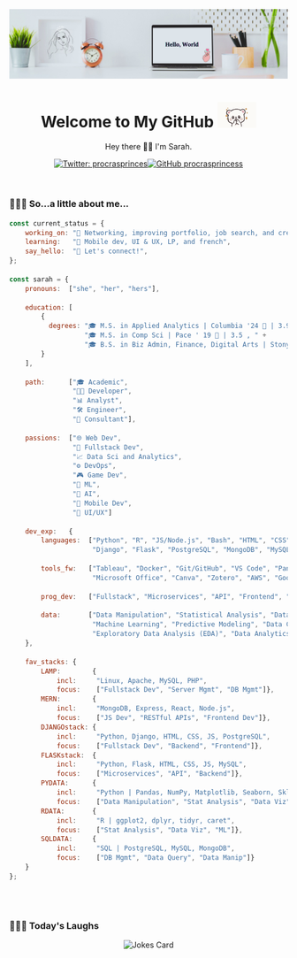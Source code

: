 <!-- Banner -->
<img src="./img/banner.png">
<!-- Introduction -->
<h1 align='center'> Welcome to My GitHub <img src="./img/tenor.gif" width="70"></h1>
<p align="center">Hey there 👋🏼 I'm Sarah.</p>

<!-- Badges -->
<div align="center">

[![Twitter: procrasprinces](https://img.shields.io/twitter/follow/procrasprinces?style=social)](https://twitter.com/procrasprinces)[![GitHub procrasprincess](https://img.shields.io/github/followers/procrasprincess?label=follow&style=social)](https://github.com/procrasprincess)
</div>

<br>

### 👩🏼‍💻 So...a little about me...  
<!-- <img align='right' src="./img/profile.jpg" width="250"> -->

<div>

```javascript
const current_status = {
    working_on: "🔭 Networking, improving portfolio, job search, and creating",
    learning:   "🌱 Mobile dev, UI & UX, LP, and french",
    say_hello:  "💬 Let's connect!",
};

const sarah = {    
    pronouns:  ["she", "her", "hers"],

    education: [
        {
          degrees: "🎓 M.S. in Applied Analytics | Columbia '24 🦁 | 3.9, " + 
                   "🎓 M.S. in Comp Sci | Pace ' 19 🐶 | 3.5 , " + 
                   "🎓 B.S. in Biz Admin, Finance, Digital Arts | Stony Brook '17 🐺 "
        }
    ],     
    
    path:      ["🎓 Academic", 
                "👩‍💻 Developer",
                "📊 Analyst",
                "🛠️ Engineer",
                "💼 Consultant"],
   
    passions:  ["🌐 Web Dev",
                "🔧 Fullstack Dev",
                "📈 Data Sci and Analytics",
                "⚙️ DevOps",
                "🎮 Game Dev",                
                "🤖 ML",
                "🧠 AI",
                "📱 Mobile Dev",
                "🎨 UI/UX"]

    dev_exp:   {
        languages:  ["Python", "R", "JS/Node.js", "Bash", "HTML", "CSS", "React", 
                     "Django", "Flask", "PostgreSQL", "MongoDB", "MySQL", "MATLAB"],

        tools_fw:   ["Tableau", "Docker", "Git/GitHub", "VS Code", "Pandas",
                     "Microsoft Office", "Canva", "Zotero", "AWS", "Google Cloud"],

        prog_dev:   ["Fullstack", "Microservices", "API", "Frontend", "Backend"],

        data:       ["Data Manipulation", "Statistical Analysis", "Data Visualization", 
                     "Machine Learning", "Predictive Modeling", "Data Cleaning", 
                     "Exploratory Data Analysis (EDA)", "Data Analytics"]
    },
    
    fav_stacks: {
        LAMP:        {
            incl:     "Linux, Apache, MySQL, PHP",
            focus:    ["Fullstack Dev", "Server Mgmt", "DB Mgmt"]},
        MERN:        {
            incl:     "MongoDB, Express, React, Node.js",
            focus:    ["JS Dev", "RESTful APIs", "Frontend Dev"]},
        DJANGOstack: {
            incl:     "Python, Django, HTML, CSS, JS, PostgreSQL",
            focus:    ["Fullstack Dev", "Backend", "Frontend"]},
        FLASKstack:  {
            incl:     "Python, Flask, HTML, CSS, JS, MySQL",
            focus:    ["Microservices", "API", "Backend"]},
        PYDATA:      {
            incl:     "Python | Pandas, NumPy, Matplotlib, Seaborn, Sklearn",
            focus:    ["Data Manipulation", "Stat Analysis", "Data Viz", "ML"]},
        RDATA:       {
            incl:     "R | ggplot2, dplyr, tidyr, caret",
            focus:    ["Stat Analysis", "Data Viz", "ML"]},
        SQLDATA:     {
            incl:     "SQL | PostgreSQL, MySQL, MongoDB",
            focus:    ["DB Mgmt", "Data Query", "Data Manip"]}
    }
};
```
</div>

<br>

<!-- ### &#x1f4c8; GitHub Stats
<p align="center">
<a href="https://github.com/procrasprincess">
  <img align="center" style="margin:0.5rem" src="https://github-readme-stats.vercel.app/api?username=procrasprincess&show_icons=true&line_height=27&count_private=true&title_color=c9afcc&text_color=c9afcc&icon_color=4AB097&bg_color=f2f2f2" alt="Sarah's GitHub Stats" />
</a>
</p> -->

<br>

### 🤹🏼‍♀️ Today's Laughs
<div align="center">

![Jokes Card](https://readme-jokes.vercel.app/api)
</div>


<!-- Github Template
**procrasprincess/procrasprincess** is a ✨ _special_ ✨ repository because its `README.md` (this file) appears on your GitHub profile.

Here are some ideas to get you started:

- 🔭 I’m currently working on ...
- 🌱 I’m currently learning ...
- 👯 I’m looking to collaborate on ...
- 🤔 I’m looking for help with ...
- 💬 Ask me about ...
- 📫 How to reach me: ...
- 😄 Pronouns: ...
- ⚡ Fun fact: ...
-->